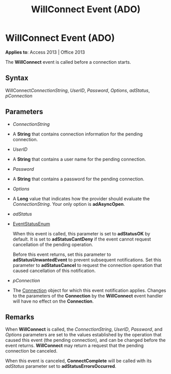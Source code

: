 ﻿---
title: WillConnect Event (ADO)
TOCTitle: WillConnect Event (ADO)
ms:assetid: 8b0e9955-4e7a-7af8-ce6c-7a4ba569a5bb
ms:mtpsurl: https://msdn.microsoft.com/library/JJ249611(v=office.15)
ms:contentKeyID: 48546208
ms.date: 09/18/2015
mtps_version: v=office.15
---

# WillConnect Event (ADO)


**Applies to**: Access 2013 | Office 2013


The **WillConnect** event is called before a connection starts.

## Syntax

WillConnect*ConnectionString*, *UserID*, *Password*, *Options*, *adStatus*, *pConnection*

## Parameters

  - *ConnectionString*

  - A **String** that contains connection information for the pending connection.

  - *UserID*

  - A **String** that contains a user name for the pending connection.

  - *Password*

  - A **String** that contains a password for the pending connection.

  - *Options*

  - A **Long** value that indicates how the provider should evaluate the *ConnectionString*. Your only option is **adAsyncOpen**.

  - *adStatus*

  - [EventStatusEnum](eventstatusenum.md)
    
    When this event is called, this parameter is set to **adStatusOK** by default. It is set to **adStatusCantDeny** if the event cannot request cancellation of the pending operation.
    
    Before this event returns, set this parameter to **adStatusUnwantedEvent** to prevent subsequent notifications. Set this parameter to **adStatusCancel** to request the connection operation that caused cancellation of this notification.

  - *pConnection*

  - The [Connection](connection-object-ado.md) object for which this event notification applies. Changes to the parameters of the **Connection** by the **WillConnect** event handler will have no effect on the **Connection**.

## Remarks

When **WillConnect** is called, the *ConnectionString*, *UserID*, *Password*, and *Options* parameters are set to the values established by the operation that caused this event (the pending connection), and can be changed before the event returns. **WillConnect** may return a request that the pending connection be canceled.

When this event is canceled, **ConnectComplete** will be called with its *adStatus* parameter set to **adStatusErrorsOccurred**.

